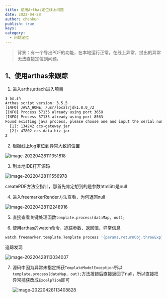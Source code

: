 ```yaml
---
title: 使用Arthas定位线上问题
date: 2022-04-28  
author: chenkun
publish: true
keys:
category:
  - 问题定位
---
```


<!--more-->

> 背景：有一个导出PDF的功能，在本地运行正常，在线上异常，抛出的异常无法直接定位到问题。

## 1、使用arthas来跟踪

1. 进入arths,attach进入项目

```bash
$ as.sh
Arthas script version: 3.5.5
[INFO] JAVA_HOME: /usr/local/jdk1.8.0_72
[INFO] Process 57135 already using port 3658
[INFO] Process 57135 already using port 8563
Found existing java process, please choose one and input the serial number of the process, eg : 1. Then hit ENTER.
  [1]: 134242 ccs-gateway.jar
  [2]: 47802 ccs-data-biz.jar
2

```

2. 根据线上log定位到异常大致的位置

![image-20220428111351818](https://afatpig.oss-cn-chengdu.aliyuncs.com/blog/image-20220428111351818.png)

3. 到本地IDE打开源码

![image-20220428111556978](https://afatpig.oss-cn-chengdu.aliyuncs.com/blog/image-20220428111556978.png)

createPDF方法空指针，那首先肯定想到的是参数htmlStr是null

4. 进入freemarkerRender方法查看，为何返回null

![image-20220428112248916](https://afatpig.oss-cn-chengdu.aliyuncs.com/blog/image-20220428112248916.png)

5. 直接查看关键处理函数`template.process(dataMap, out);`

6. 使用arthas的watch命令，追踪参数、返回值、异常信息

```bash
watch freemarker.template.Template process '{params,returnObj,throwExp}'  -n 5  -x 3 '1==1'
```

追踪发现

![image-20220428113034007](https://afatpig.oss-cn-chengdu.aliyuncs.com/blog/image-20220428113034007.png)

7. 源码中因为异常未指定捕获`TemplateModelException`所以`template.process(dataMap, out);`方法报错后直接返回了null，所以直接把异常捕获改成`ExcelpTion`即可

   ![image-20220428113408828](https://afatpig.oss-cn-chengdu.aliyuncs.com/blog/image-20220428113408828.png)

